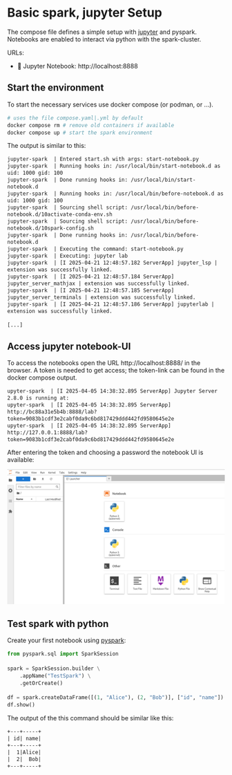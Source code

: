 # Basic spark, jupyter Setup
The compose file defines a simple setup with [jupyter](https://jupyter.org/) and pyspark. Notebooks are enabled to interact via python with the spark-cluster.

URLs:
- 📌 Jupyter Notebook: http://localhost:8888


## Start the environment
To start the necessary services use docker compose (or podman, or ...).

```bash
# uses the file compose.yaml|.yml by default
docker compose rm # remove old containers if available
docker compose up # start the spark environment
```

The output is similar to this:

```
jupyter-spark  | Entered start.sh with args: start-notebook.py
jupyter-spark  | Running hooks in: /usr/local/bin/start-notebook.d as uid: 1000 gid: 100
jupyter-spark  | Done running hooks in: /usr/local/bin/start-notebook.d
jupyter-spark  | Running hooks in: /usr/local/bin/before-notebook.d as uid: 1000 gid: 100
jupyter-spark  | Sourcing shell script: /usr/local/bin/before-notebook.d/10activate-conda-env.sh
jupyter-spark  | Sourcing shell script: /usr/local/bin/before-notebook.d/10spark-config.sh
jupyter-spark  | Done running hooks in: /usr/local/bin/before-notebook.d
jupyter-spark  | Executing the command: start-notebook.py
jupyter-spark  | Executing: jupyter lab
jupyter-spark  | [I 2025-04-21 12:48:57.182 ServerApp] jupyter_lsp | extension was successfully linked.
jupyter-spark  | [I 2025-04-21 12:48:57.184 ServerApp] jupyter_server_mathjax | extension was successfully linked.
jupyter-spark  | [I 2025-04-21 12:48:57.185 ServerApp] jupyter_server_terminals | extension was successfully linked.
jupyter-spark  | [I 2025-04-21 12:48:57.186 ServerApp] jupyterlab | extension was successfully linked.

[...]
```

## Access jupyter notebook-UI
To access the notebooks open the URL http://localhost:8888/ in the browser. A token is needed to get access; the token-link can be found in the docker compose output.


```
upyter-spark  | [I 2025-04-05 14:38:32.895 ServerApp] Jupyter Server 2.8.0 is running at:
upyter-spark  | [I 2025-04-05 14:38:32.895 ServerApp] http://bc88a31e5b4b:8888/lab?token=9083b1cdf3e2cabf0da9c6bd817429ddd442fd9580645e2e
upyter-spark  | [I 2025-04-05 14:38:32.895 ServerApp]     http://127.0.0.1:8888/lab?token=9083b1cdf3e2cabf0da9c6bd817429ddd442fd9580645e2e
```

After entering the token and choosing a password the notebook UI is available:

![notebook UI](./.images/jupyterUI.png)

## Test spark with python
Create your first notebook using [pyspark](https://spark.apache.org/docs/latest/api/python/index.html):

```python
from pyspark.sql import SparkSession

spark = SparkSession.builder \
    .appName("TestSpark") \
    .getOrCreate()

df = spark.createDataFrame([(1, "Alice"), (2, "Bob")], ["id", "name"])
df.show()
``` 

The output of the this command should be similar like this:

```
+---+-----+
| id| name|
+---+-----+
|  1|Alice|
|  2|  Bob|
+---+-----+
```